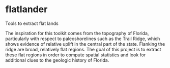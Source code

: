 # flatlander
Tools to extract flat lands

The inspiration for this toolkit comes from the topography of Florida, particularly with respect to paleoshorelines such as the Trail Ridge, which shows evidence of relative uplift in the central part of the state. Flanking the ridge are broad, relatively flat regions. The goal of this project is to extract these flat regions in order to compute spatial statistics and look for additional clues to the geologic history of Florida.
